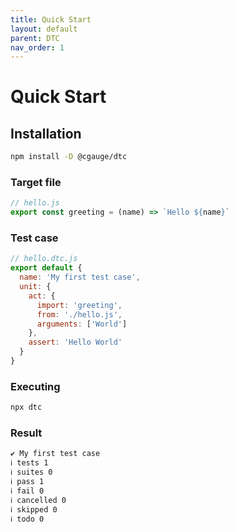 ```yaml
---
title: Quick Start
layout: default
parent: DTC
nav_order: 1
---
```


# Quick Start

## Installation

```sh
npm install -D @cgauge/dtc
```

### Target file

```js
// hello.js
export const greeting = (name) => `Hello ${name}`
```

### Test case
```js
// hello.dtc.js
export default {
  name: 'My first test case',
  unit: {
    act: {
      import: 'greeting',
      from: './hello.js',
      arguments: ['World']
    },
    assert: 'Hello World'
  }
}
```

### Executing

```sh
npx dtc
```

### Result

```sh
✔ My first test case
ℹ tests 1
ℹ suites 0
ℹ pass 1
ℹ fail 0
ℹ cancelled 0
ℹ skipped 0
ℹ todo 0
```